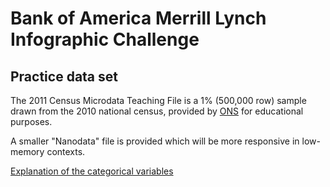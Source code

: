 # Bank of America Merrill Lynch Infographic Challenge

## Practice data set

The 2011 Census Microdata Teaching File is a 1% (500,000 row) sample drawn from the 2010 national census, provided by [ONS](https://www.ons.gov.uk/census/2011census/2011censusdata/censusmicrodata/microdatateachingfile) for educational purposes.

A smaller "Nanodata" file is provided which will be more responsive in low-memory contexts.

[Explanation of the categorical variables](./variables.html)
